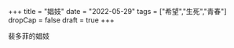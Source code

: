 +++
title = "娼妓"
date = "2022-05-29"
tags = ["希望","生死","青春"]
dropCap = false
draft = true
+++

裴多菲的娼妓